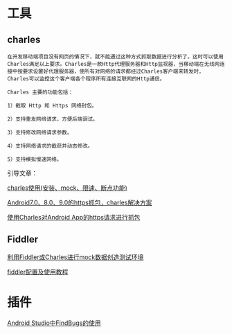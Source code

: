 # 工具
##  charles
    在开发移动端项目没有网页的情况下，就不能通过这种方式抓取数据进行分析了。这时可以使用Charles满足以上要求。Charles是一款Http代理服务器和Http监视器，当移动端在无线网连接中按要求设置好代理服务器，使所有对网络的请求都经过Charles客户端来转发时，Charles可以监控这个客户端各个程序所有连接互联网的Http通信。

    Charles 主要的功能包括：

    1）截取 Http 和 Https 网络封包。
    
    2）支持重发网络请求，方便后端调试。
    
    3）支持修改网络请求参数。
    
    4）支持网络请求的截获并动态修改。
    
    5）支持模拟慢速网络。 
    
引导文章：

[charles使用(安装、mock、限速、断点功能)](https://blog.csdn.net/liuwkk/article/details/81258522)

[Android7.0、8.0、9.0的https抓包，charles解决方案](https://blog.csdn.net/cadi2011/article/details/83056527)

[使用Charles对Android App的https请求进行抓包](https://www.jianshu.com/p/adcbc085fcae)

## Fiddler

[利用Fiddler或Charles进行mock数据创造测试环境](https://www.cnblogs.com/zzfighting/p/6403034.html)

[fiddler配置及使用教程](https://www.cnblogs.com/woaixuexi9999/p/9247705.html)

# 插件

[Android Studio中FindBugs的使用](https://blohttps://blog.csdn.net/liufotian/article/details/70188124g.csdn.net/liufotian/article/details/70188124)